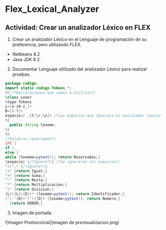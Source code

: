 # Flex_Lexical_Analyzer
## Actividad: Crear un analizador Léxico en FLEX

1. Crear un analizador Léxico en el Lenguaje de programación de su preferencia, pero utilizando FLEX.
  * Netbeans 8.2
  * Java JDK 8 2.
2. Documentar Lenguaje utilizado del analizador Léxico para realizar pruebas.
  ```java
  package codigo; 
  import static codigo.Tokens.*;
  %% /*Declaraciones que vamos a utilizar*/
  %class Lexer
  %type Tokens
  L=[a-zA-z_]+
  D=[0-9]+
  espacio=[ ,\t,\r,\n]+ /*Los espacios que ignorara el analizador lexico*/
  %{
    public String lexeme;
  %}
  %%
  /*Palabras reservadas*/
  int |
  if |
  else |
  while {lexeme=yytext(); return Reservadas;}
  {espacio} {/*Ignore*/} /*Se ignoraran los espacios*/
  "//".* {/*Ignore*/}
  "=" {return Igual;}
  "+" {return Suma;}
  "-" {return Resta;}
  "*" {return Multiplicacion;}
  "/" {return Division;}
  {L}({L}|{D})* {lexeme=yytext(); return Identificador;}
  ("(-"{D}+")")|{D}+ {lexeme=yytext(); return Numero;}
  . {return ERROR;}
```
3. Imagen de portada.

  ![Imagen Promocional](imagen de previsualizacion.png)
